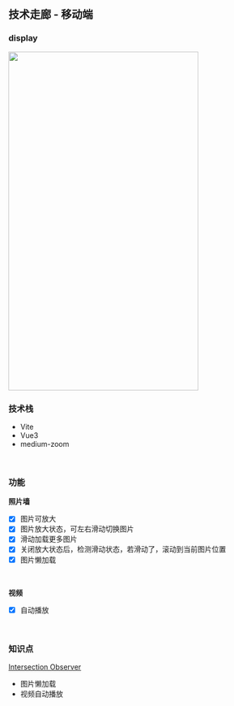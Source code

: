 ## 技术走廊 - 移动端

### display

<img width="375" height="667" src="https://github.com/WuLianN/gallary/blob/master/public/display/display.gif">

### 技术栈

- Vite
- Vue3
- medium-zoom

<br>

### 功能

**照片墙**

- [x] 图片可放大
- [x] 图片放大状态，可左右滑动切换图片
- [x] 滑动加载更多图片
- [x] 关闭放大状态后，检测滑动状态，若滑动了，滚动到当前图片位置
- [x] 图片懒加载

<br>

**视频**

- [x] 自动播放

<br>

### 知识点

[Intersection Observer](https://developer.mozilla.org/zh-CN/docs/Web/API/IntersectionObserver)

- 图片懒加载
- 视频自动播放
